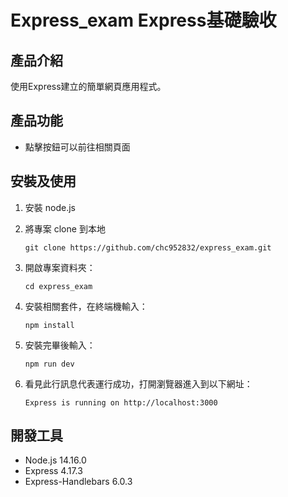 # Express_exam Express基礎驗收

## 產品介紹
使用Express建立的簡單網頁應用程式。

## 產品功能

- 點擊按鈕可以前往相關頁面

## 安裝及使用

1. 安裝 node.js
2. 將專案 clone 到本地

   ```
   git clone https://github.com/chc952832/express_exam.git
   ```
3. 開啟專案資料夾：

   ```
   cd express_exam
   ```

4. 安裝相關套件，在終端機輸入：

   ```
   npm install
   ```

5. 安裝完畢後輸入：

   ```
   npm run dev
   ```

6. 看見此行訊息代表運行成功，打開瀏覽器進入到以下網址：

   ```
   Express is running on http://localhost:3000
   ```

## 開發工具

- Node.js 14.16.0
- Express 4.17.3
- Express-Handlebars 6.0.3

